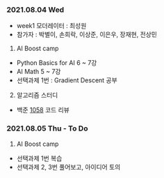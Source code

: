 ### 2021.08.04 Wed

- week1 모더레이터 : 최성원
- 참가자 : 박별이, 손희락, 이상준, 이은우, 장재현, 전상민



1. AI Boost camp
- Python Basics for AI 6 ~ 7강
- AI Math 5 ~ 7강
- 선택과제 1번 : Gradient Descent 공부




2. 알고리즘 스터디
- 백준 [1058](https://www.acmicpc.net/problem/1058) 코드 리뷰



### 2021.08.05 Thu - To Do 


1. AI Boost camp
- 선택과제 1번 복습
- 선택과제 2, 3번 풀어보고, 아이디어 토의

